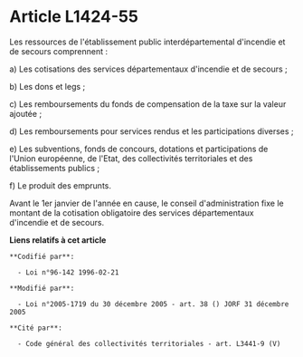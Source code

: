 # Article L1424-55

Les ressources de l'établissement public interdépartemental d'incendie et de secours comprennent :

a) Les cotisations des services départementaux d'incendie et de secours ;

b) Les dons et legs ;

c) Les remboursements du fonds de compensation de la taxe sur la valeur ajoutée ;

d) Les remboursements pour services rendus et les participations diverses ;

e) Les subventions, fonds de concours, dotations et participations de l'Union européenne, de l'Etat, des collectivités
territoriales et des établissements publics ;

f) Le produit des emprunts.

Avant le 1er janvier de l'année en cause, le conseil d'administration fixe le montant de la cotisation obligatoire des
services départementaux d'incendie et de secours.

**Liens relatifs à cet article**

	**Codifié par**:

	  - Loi n°96-142 1996-02-21

	**Modifié par**:

	  - Loi n°2005-1719 du 30 décembre 2005 - art. 38 () JORF 31 décembre 2005

	**Cité par**:

	  - Code général des collectivités territoriales - art. L3441-9 (V)
